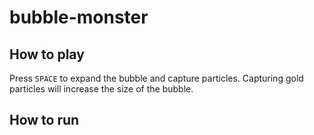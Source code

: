 # bubble-monster

## How to play

Press `SPACE` to expand the bubble and capture particles. Capturing gold particles will increase the size of the bubble.

## How to run
